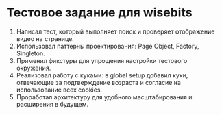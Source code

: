 # Тестовое задание для wisebits

1.	Написал тест, который выполняет поиск и проверяет отображение видео на странице.
2.	Использовал паттерны проектирования: Page Object, Factory, Singleton.
3.	Применил фикстуры для упрощения настройки тестового окружения.
4.	Реализовал работу с куками: в global setup добавил куки, отвечающие за подтверждение возраста и согласие на использование всех cookies.
5.	Проработал архитектуру для удобного масштабирования и расширения в будущем.

